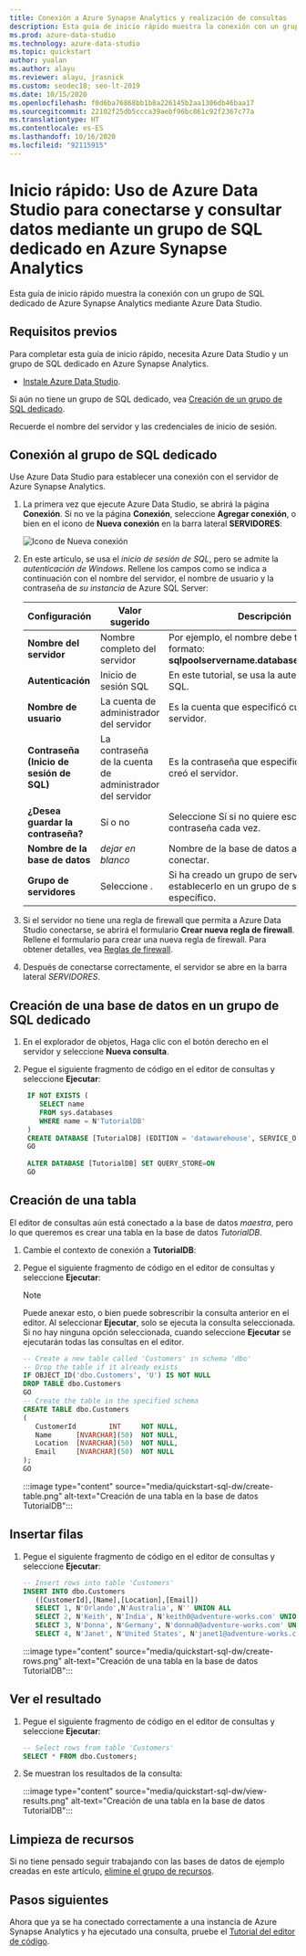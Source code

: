 ```yaml
---
title: Conexión a Azure Synapse Analytics y realización de consultas
description: Esta guía de inicio rápido muestra la conexión con un grupo de SQL dedicado de Azure Synapse Analytics mediante Azure Data Studio.
ms.prod: azure-data-studio
ms.technology: azure-data-studio
ms.topic: quickstart
author: yualan
ms.author: alayu
ms.reviewer: alayu, jrasnick
ms.custom: seodec18; seo-lt-2019
ms.date: 10/15/2020
ms.openlocfilehash: f0d6ba76868bb1b8a226145b2aa1306db46baa17
ms.sourcegitcommit: 22102f25db5ccca39aebf96bc861c92f2367c77a
ms.translationtype: HT
ms.contentlocale: es-ES
ms.lasthandoff: 10/16/2020
ms.locfileid: "92115915"
---
```

# <a name="quickstart-use-azure-data-studio-to-connect-and-query-data-using-dedicated-sql-pool-in-azure-synapse-analytics"></a>Inicio rápido: Uso de Azure Data Studio para conectarse y consultar datos mediante un grupo de SQL dedicado en Azure Synapse Analytics

Esta guía de inicio rápido muestra la conexión con un grupo de SQL dedicado de Azure Synapse Analytics mediante Azure Data Studio.

## <a name="prerequisites"></a>Requisitos previos
Para completar esta guía de inicio rápido, necesita Azure Data Studio y un grupo de SQL dedicado en Azure Synapse Analytics.

- [Instale Azure Data Studio](./download-azure-data-studio.md).

Si aún no tiene un grupo de SQL dedicado, vea [Creación de un grupo de SQL dedicado](/azure/sql-data-warehouse/sql-data-warehouse-get-started-provision).

Recuerde el nombre del servidor y las credenciales de inicio de sesión.


## <a name="connect-to-your-dedicated-sql-pool"></a>Conexión al grupo de SQL dedicado

Use Azure Data Studio para establecer una conexión con el servidor de Azure Synapse Analytics.

1. La primera vez que ejecute Azure Data Studio, se abrirá la página **Conexión**. Si no ve la página **Conexión**, seleccione **Agregar conexión**, o bien en el icono de **Nueva conexión** en la barra lateral **SERVIDORES**:
   
   ![Icono de Nueva conexión](media/quickstart-sql-dw/new-connection-icon.png)

2. En este artículo, se usa el *inicio de sesión de SQL*, pero se admite la *autenticación de Windows*. Rellene los campos como se indica a continuación con el nombre del servidor, el nombre de usuario y la contraseña de *su instancia* de Azure SQL Server:

   |   Configuración    | Valor sugerido | Descripción |
   |--------------|-----------------|-------------| 
   | **Nombre del servidor** | Nombre completo del servidor | Por ejemplo, el nombre debe tener este formato: **sqlpoolservername.database.windows.net**. |
   | **Autenticación** | Inicio de sesión SQL| En este tutorial, se usa la autenticación de SQL. |
   | **Nombre de usuario** | La cuenta de administrador del servidor | Es la cuenta que especificó cuando creó el servidor. |
   | **Contraseña (Inicio de sesión de SQL)** | La contraseña de la cuenta de administrador del servidor | Es la contraseña que especificó cuando creó el servidor. |
   | **¿Desea guardar la contraseña?** | Sí o no | Seleccione Sí si no quiere escribir la contraseña cada vez. |
   | **Nombre de la base de datos** | *dejar en blanco* | Nombre de la base de datos a la que se va a conectar. |
   | **Grupo de servidores** | Seleccione <Default>. | Si ha creado un grupo de servidores, puede establecerlo en un grupo de servidores específico. | 

3. Si el servidor no tiene una regla de firewall que permita a Azure Data Studio conectarse, se abrirá el formulario **Crear nueva regla de firewall**. Rellene el formulario para crear una nueva regla de firewall. Para obtener detalles, vea [Reglas de firewall](/azure/sql-database/sql-database-firewall-configure).

4. Después de conectarse correctamente, el servidor se abre en la barra lateral *SERVIDORES*.

## <a name="create-a-database-in-your-dedicated-sql-pool"></a>Creación de una base de datos en un grupo de SQL dedicado

1. En el explorador de objetos, Haga clic con el botón derecho en el servidor y seleccione **Nueva consulta**.

2. Pegue el siguiente fragmento de código en el editor de consultas y seleccione **Ejecutar**:

   ```sql
    IF NOT EXISTS (
       SELECT name
       FROM sys.databases
       WHERE name = N'TutorialDB'
    )
    CREATE DATABASE [TutorialDB] (EDITION = 'datawarehouse', SERVICE_OBJECTIVE='DW100');
    GO  
    
    ALTER DATABASE [TutorialDB] SET QUERY_STORE=ON
    GO
   ```

## <a name="create-a-table"></a>Creación de una tabla

El editor de consultas aún está conectado a la base de datos *maestra*, pero lo que queremos es crear una tabla en la base de datos *TutorialDB*. 

1. Cambie el contexto de conexión a **TutorialDB**:

2. Pegue el siguiente fragmento de código en el editor de consultas y seleccione **Ejecutar**:

   > [!NOTE]
   > Puede anexar esto, o bien puede sobrescribir la consulta anterior en el editor. Al seleccionar **Ejecutar**, solo se ejecuta la consulta seleccionada. Si no hay ninguna opción seleccionada, cuando seleccione **Ejecutar** se ejecutarán todas las consultas en el editor.

   ```sql
   -- Create a new table called 'Customers' in schema 'dbo'
   -- Drop the table if it already exists
   IF OBJECT_ID('dbo.Customers', 'U') IS NOT NULL
   DROP TABLE dbo.Customers
   GO
   -- Create the table in the specified schema
   CREATE TABLE dbo.Customers
   (
      CustomerId        INT     NOT NULL,
      Name      [NVARCHAR](50)  NOT NULL,
      Location  [NVARCHAR](50)  NOT NULL,
      Email     [NVARCHAR](50)  NOT NULL
   );
   GO
   ```

    :::image type="content" source="media/quickstart-sql-dw/create-table.png" alt-text="Creación de una tabla en la base de datos TutorialDB":::


## <a name="insert-rows"></a>Insertar filas

1. Pegue el siguiente fragmento de código en el editor de consultas y seleccione **Ejecutar**:

   ```sql
   -- Insert rows into table 'Customers'
   INSERT INTO dbo.Customers
      ([CustomerId],[Name],[Location],[Email])
      SELECT 1, N'Orlando',N'Australia', N'' UNION ALL
      SELECT 2, N'Keith', N'India', N'keith0@adventure-works.com' UNION ALL
      SELECT 3, N'Donna', N'Germany', N'donna0@adventure-works.com' UNION ALL
      SELECT 4, N'Janet', N'United States', N'janet1@adventure-works.com'
   ```

    :::image type="content" source="media/quickstart-sql-dw/create-rows.png" alt-text="Creación de una tabla en la base de datos TutorialDB":::

## <a name="view-the-result"></a>Ver el resultado

1. Pegue el siguiente fragmento de código en el editor de consultas y seleccione **Ejecutar**:

   ```sql
   -- Select rows from table 'Customers'
   SELECT * FROM dbo.Customers;
   ```

2. Se muestran los resultados de la consulta:

    :::image type="content" source="media/quickstart-sql-dw/view-results.png" alt-text="Creación de una tabla en la base de datos TutorialDB":::


## <a name="clean-up-resources"></a>Limpieza de recursos

Si no tiene pensado seguir trabajando con las bases de datos de ejemplo creadas en este artículo, [elimine el grupo de recursos](/azure/azure/synapse-analytics/sql-data-warehouse/create-data-warehouse-portal#clean-up-resources).

## <a name="next-steps"></a>Pasos siguientes

Ahora que ya se ha conectado correctamente a una instancia de Azure Synapse Analytics y ha ejecutado una consulta, pruebe el [Tutorial del editor de código](tutorial-sql-editor.md).